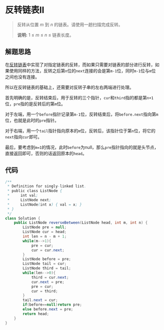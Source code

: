 # 反转链表Ⅱ

> 反转从位置 *m* 到 *n* 的链表。请使用一趟扫描完成反转。
>
> **说明:**
> 1 ≤ *m* ≤ *n* ≤ 链表长度。

## 解题思路

在[反转链表](../easy/206.反转链表.md)中实现了对指定链表的反转，而如果只需要对链表的部分进行反转，如果使用同样的方法，反转之后第`n`位的`next`连接的会是第`m-1`位，同时`m-1`位与`m`位之间也没有连接。

所以在反转链表的基础上，还需要对反转子串的左右两端进行处理。

首先明确的是，反转结束后，用于反转的三个指针，`cur`和`third`指的都是第`n+1`位，`pre`指的是反转后的第`m`位。

对于左端，用一个`before`指针记录第`m-1`位，反转结束后，将`before.next`指向第`m`位，也就是此时的`pre`指针。

对于右端，用一个`tail`指针指向原本的`m`位，反转后，该指针位于第`n`位，将它的`next`指向`cur`即可。

最后，要考虑到`m=1`的情况，此时`before`为null，那么`pre`指针指向的就是头节点，直接返回即可，否则的话返回原本的`head`。

## 代码

```java
/**
 * Definition for singly-linked list.
 * public class ListNode {
 *     int val;
 *     ListNode next;
 *     ListNode(int x) { val = x; }
 * }
 */
class Solution {
    public ListNode reverseBetween(ListNode head, int m, int n) {
        ListNode pre = null; 
        ListNode cur = head;
        int len = n - m + 1;
        while(m-->1){
            pre = cur;
            cur = cur.next;
        }
        ListNode before = pre;
        ListNode tail = cur;
        ListNode third = tail;
        while(len-->0){
            third = cur.next;
            cur.next = pre;
            pre = cur;
            cur = third;
        }
        tail.next = cur;
        if(before==null)return pre;
        else before.next = pre;
        return head;
    }
}   
```

